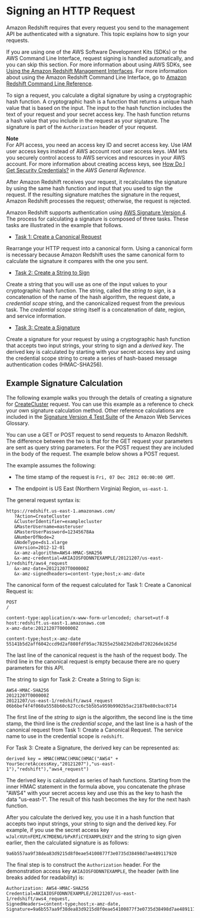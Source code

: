 # Signing an HTTP Request<a name="amazon-redshift-signing-requests"></a>

Amazon Redshift requires that every request you send to the management API be authenticated with a signature\. This topic explains how to sign your requests\. 

If you are using one of the AWS Software Development Kits \(SDKs\) or the AWS Command Line Interface, request signing is handled automatically, and you can skip this section\. For more information about using AWS SDKs, see [Using the Amazon Redshift Management Interfaces](using-aws-sdk.md)\. For more information about using the Amazon Redshift Command Line Interface, go to [Amazon Redshift Command Line Reference](http://docs.aws.amazon.com/cli/latest/reference/redshift/index.html)\.

To sign a request, you calculate a digital signature by using a cryptographic hash function\. A cryptographic hash is a function that returns a unique hash value that is based on the input\. The input to the hash function includes the text of your request and your secret access key\. The hash function returns a hash value that you include in the request as your signature\. The signature is part of the `Authorization` header of your request\.

**Note**  
 For API access, you need an access key ID and secret access key\. Use IAM user access keys instead of AWS account root user access keys\. IAM lets you securely control access to AWS services and resources in your AWS account\. For more information about creating access keys, see [How Do I Get Security Credentials?](http://docs.aws.amazon.com/general/latest/gr/getting-aws-sec-creds.html) in the *AWS General Reference*\. 

After Amazon Redshift receives your request, it recalculates the signature by using the same hash function and input that you used to sign the request\. If the resulting signature matches the signature in the request, Amazon Redshift processes the request; otherwise, the request is rejected\. 

Amazon Redshift supports authentication using [AWS Signature Version 4](http://docs.aws.amazon.com/general/latest/gr/signature-version-4.html)\. The process for calculating a signature is composed of three tasks\. These tasks are illustrated in the example that follows\.

+   [Task 1: Create a Canonical Request](http://docs.aws.amazon.com/general/latest/gr/sigv4-create-canonical-request.html)

  Rearrange your HTTP request into a canonical form\. Using a canonical form is necessary because Amazon Redshift uses the same canonical form to calculate the signature it compares with the one you sent\. 

+   [Task 2: Create a String to Sign](http://docs.aws.amazon.com/general/latest/gr/sigv4-create-string-to-sign.html)

  Create a string that you will use as one of the input values to your cryptographic hash function\. The string, called the *string to sign*, is a concatenation of the name of the hash algorithm, the request date, a *credential scope* string, and the canonicalized request from the previous task\. The *credential scope* string itself is a concatenation of date, region, and service information\.

+   [Task 3: Create a Signature](http://docs.aws.amazon.com/general/latest/gr/sigv4-calculate-signature.html)

  Create a signature for your request by using a cryptographic hash function that accepts two input strings, your string to sign and a *derived key*\. The derived key is calculated by starting with your secret access key and using the credential scope string to create a series of hash\-based message authentication codes \(HMAC\-SHA256\)\. 

## Example Signature Calculation<a name="example-signature-calculation"></a>

The following example walks you through the details of creating a signature for [CreateCluster](http://docs.aws.amazon.com/redshift/latest/APIReference/API_CreateCluster.html) request\. You can use this example as a reference to check your own signature calculation method\. Other reference calculations are included in the [Signature Version 4 Test Suite](http://docs.aws.amazon.com/general/latest/gr/signature-v4-test-suite.html) of the Amazon Web Services Glossary\. 

You can use a GET or POST request to send requests to Amazon Redshift\. The difference between the two is that for the GET request your parameters are sent as query string parameters\. For the POST request they are included in the body of the request\. The example below shows a POST request\.

The example assumes the following:

+ The time stamp of the request is `Fri, 07 Dec 2012 00:00:00 GMT`\.

+ The endpoint is US East \(Northern Virginia\) Region, `us-east-1`\.

The general request syntax is: 

```
https://redshift.us-east-1.amazonaws.com/
   ?Action=CreateCluster
   &ClusterIdentifier=examplecluster
   &MasterUsername=masteruser
   &MasterUserPassword=12345678Aa
   &NumberOfNode=2
   &NodeType=ds1.xlarge
   &Version=2012-12-01
   &x-amz-algorithm=AWS4-HMAC-SHA256
   &x-amz-credential=AKIAIOSFODNN7EXAMPLE/20121207/us-east-1/redshift/aws4_request
   &x-amz-date=20121207T000000Z
   &x-amz-signedheaders=content-type;host;x-amz-date
```

The canonical form of the request calculated for Task 1: Create a Canonical Request is:

```
POST
/

content-type:application/x-www-form-urlencoded; charset=utf-8
host:redshift.us-east-1.amazonaws.com
x-amz-date:20121207T000000Z

content-type;host;x-amz-date
55141b5d2aff6042ccd9d2af808fdf95ac78255e25b823d2dbd720226de1625d
```

The last line of the canonical request is the hash of the request body\. The third line in the canonical request is empty because there are no query parameters for this API\. 

The string to sign for Task 2: Create a String to Sign is:

```
AWS4-HMAC-SHA256
20121207T000000Z
20121207/us-east-1/redshift/aws4_request
06b6bef4f4f060a5558b60c627cc6c5b5b5a959b9902b5ac2187be80cbac0714
```

The first line of the *string to sign* is the algorithm, the second line is the time stamp, the third line is the *credential scope*, and the last line is a hash of the canonical request from Task 1: Create a Canonical Request\. The service name to use in the credential scope is `redshift`\.

For Task 3: Create a Signature, the derived key can be represented as:

```
derived key = HMAC(HMAC(HMAC(HMAC("AWS4" + YourSecretAccessKey,"20121207"),"us-east-1"),"redshift"),"aws4_request")
```

The derived key is calculated as series of hash functions\. Starting from the inner HMAC statement in the formula above, you concatenate the phrase "AWS4" with your secret access key and use this as the key to hash the data "us\-east\-1"\. The result of this hash becomes the key for the next hash function\. 

After you calculate the derived key, you use it in a hash function that accepts two input strings, your string to sign and the derived key\. For example, if you use the secret access key `wJalrXUtnFEMI/K7MDENG/bPxRfiCYEXAMPLEKEY` and the string to sign given earlier, then the calculated signature is as follows:

```
9a6b557aa9f38dea83d9215d8f0eae54100877f3e0735d38498d7ae489117920
```

The final step is to construct the `Authorization` header\. For the demonstration access key `AKIAIOSFODNN7EXAMPLE`, the header \(with line breaks added for readability\) is:

```
Authorization: AWS4-HMAC-SHA256 Credential=AKIAIOSFODNN7EXAMPLE/20121207/us-east-1/redshift/aws4_request, 
SignedHeaders=content-type;host;x-amz-date, 
Signature=9a6b557aa9f38dea83d9215d8f0eae54100877f3e0735d38498d7ae489117920
```
